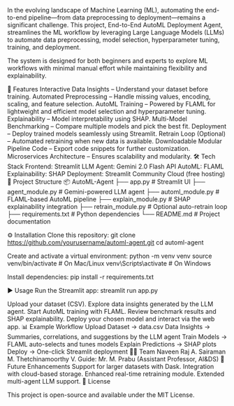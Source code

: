 
In the evolving landscape of Machine Learning (ML), automating the end-to-end pipeline—from data preprocessing to deployment—remains a significant challenge.
This project, End-to-End AutoML Deployment Agent, streamlines the ML workflow by leveraging Large Language Models (LLMs) to automate data preprocessing, model selection, hyperparameter tuning, training, and deployment.

The system is designed for both beginners and experts to explore ML workflows with minimal manual effort while maintaining flexibility and explainability.

🚀 Features
Interactive Data Insights – Understand your dataset before training.
Automated Preprocessing – Handle missing values, encoding, scaling, and feature selection.
AutoML Training – Powered by FLAML for lightweight and efficient model selection and hyperparameter tuning.
Explainability – Model interpretability using SHAP.
Multi-Model Benchmarking – Compare multiple models and pick the best fit.
Deployment – Deploy trained models seamlessly using Streamlit.
Retrain Loop (Optional) – Automated retraining when new data is available.
Downloadable Modular Pipeline Code – Export code snippets for further customization.
Microservices Architecture – Ensures scalability and modularity.
🛠️ Tech Stack
Frontend: Streamlit
LLM Agent: Gemini 2.0 Flash API
AutoML: FLAML
Explainability: SHAP
Deployment: Streamlit Community Cloud (free hosting)
📂 Project Structure
📦 AutoML-Agent
├── app.py                 # Streamlit UI
├── agent_module.py        # Gemini-powered LLM agent
├── automl_module.py       # FLAML-based AutoML pipeline
├── explain_module.py      # SHAP explainability integration
├── retrain_module.py      # Optional auto-retrain loop
├── requirements.txt       # Python dependencies
└── README.md              # Project documentation

⚙️ Installation
Clone this repository:
git clone https://github.com/yourusername/automl-agent.git
cd automl-agent

Create and activate a virtual environment:
python -m venv venv
source venv/bin/activate   # On Mac/Linux
venv\Scripts\activate      # On Windows

Install dependencies:
pip install -r requirements.txt

▶️ Usage
Run the Streamlit app:
streamlit run app.py

Upload your dataset (CSV).
Explore data insights generated by the LLM agent.
Start AutoML training with FLAML.
Review benchmark results and SHAP explainability.
Deploy your chosen model and interact via the web app.
📊 Example Workflow
Upload Dataset → data.csv
Data Insights → Summaries, correlations, and suggestions by the LLM agent
Train Models → FLAML auto-selects and tunes models
Explain Predictions → SHAP plots
Deploy → One-click Streamlit deployment
👨‍🏫 Team
Naveen Raj A.
Sairaman M.
Thetchinamoorthy V.
Guide: Mr. M. Prabu (Assistant Professor, AI&DS)
📌 Future Enhancements
Support for larger datasets with Dask.
Integration with cloud-based storage.
Enhanced real-time retraining module.
Extended multi-agent LLM support.
📜 License

This project is open-source and available under the MIT License.
